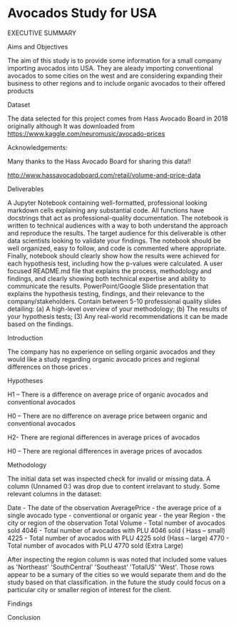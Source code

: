 # Avocados Study for USA

EXECUTIVE SUMMARY

Aims and Objectives

The aim of this study is to provide some information for a small company importing avocados into USA. They are aleady importing conventional avocados to some cities on the west and are considering expanding their business to other regions and to include organic avocados to their offered products

Dataset

The data selected for this project comes from Hass Avocado Board in 2018 originally although It was downloaded from https://www.kaggle.com/neuromusic/avocado-prices

Acknowledgements:

Many thanks to the Hass Avocado Board for sharing this data!!

http://www.hassavocadoboard.com/retail/volume-and-price-data


Deliverables

A Jupyter Notebook containing well-formatted, professional looking markdown cells explaining any substantial code. All functions have docstrings that act as professional-quality documentation. The notebook is written to technical audiences with a way to both understand the approach and reproduce the results. The target audience for this deliverable is other data scientists looking to validate your findings. The notebook should be well organized, easy to follow, and code is commented where appropriate. Finally, notebook should clearly show how the results were achieved for each hypothesis test, including how the p-values were calculated.
A user focused README.md file that explains the process, methodology and findings, and clearly showing both technical expertise and ability to communicate the results.
PowerPoint/Google Slide presentation that explains the hypothesis testing, findings, and their relevance to the company/stakeholders. Contain between 5-10 professional quality slides detailing: (a) A high-level overview of your methodology; (b) The results of your hypothesis tests; (3) Any real-world recommendations it can be made based on the findings.

Introduction

The company has no experience on selling organic avocados and they would like a study regarding organic avocado prices and regional differences on those prices .

Hypotheses

H1 – There is a difference on average price of organic avocados and conventional avocados

H0 – There are no difference on average price between organic and conventional avocados

H2- There are regional differences in average prices of avocados

H0 – There are regional differences in average prices of avocados



Methodology

The initial data set was inspected check for invalid or missing data. A column (Unnamed 0:) was drop due to content irrelavant to study. Some relevant columns in the dataset:

Date - The date of the observation
AveragePrice - the average price of a single avocado
type - conventional or organic
year - the year
Region - the city or region of the observation
Total Volume - Total number of avocados sold
4046 - Total number of avocados with PLU 4046 sold ( Hass – small)
4225 - Total number of avocados with PLU 4225 sold (Hass – large)
4770 - Total number of avocados with PLU 4770 sold (Extra Large)

After inspecting the region column is was noted that included some values as 'Northeast' 'SouthCentral' 'Southeast' 'TotalUS' 'West'. Those rows appear to be a sumary of the cities so we would separate them and do the study based on that classification. in the future the study could focus on a particular city or smaller region of interest for the client.




Findings







Conclusion


